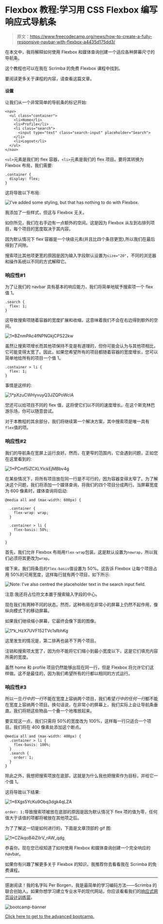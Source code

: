 # Flexbox 教程:学习用 CSS Flexbox 编写响应式导航条

> 原文：<https://www.freecodecamp.org/news/how-to-create-a-fully-responsive-navbar-with-flexbox-a4435d175dd3/>

在本文中，我将解释如何使用 Flexbox 和媒体查询创建一个适应各种屏幕尺寸的导航条。

这个教程也可以在我在 Scrimba 的免费 Flexbox 课程中找到。

要阅读更多关于课程的内容，请查看这篇文章。

#### 设置

让我们从一个非常简单的导航条的标记开始:

```
<nav>  
  <ul class="container">  
    <li>Home</li>  
    <li>Profile</li>  
    <li class="search">  
      <input type="text" class="search-input" placeholder="Search">  
    </li>  
    <li>Logout</li>  
  </ul>  
</nav> 
```

`<ul>`元素是我们的 flex 容器，`<li>`元素是我们的 flex 项目。要将其转换为 Flexbox 布局，我们需要:

```
.container {  
  display: flex;  
} 
```

这将导致以下布局:

![I’ve added some styling, but that has nothing to do with Flexbox.](img/0e3a9e5112912fca4a5ad8d9eaff9849.png)

我添加了一些样式，但这与 Flexbox 无关。

如你所见，我们在右手边有一点额外的空间。这是因为 Flexbox 从左到右排列项目，每个项目的宽度取决于其内容。

因为默认情况下 flex 容器是一个块级元素(并且比四个条目更宽),所以我们在最后得到了间隙。

搜索项比其他项更宽的原因是因为输入字段默认设置为`size="20"`，不同的浏览器和操作系统以不同的方式解释它。

### 响应性#1

为了让我们的 navbar 具有基本的响应能力，我们将简单地赋予搜索项一个 flex 值 1。

```
.search {  
  flex: 1;  
} 
```

这导致搜索项随着容器的宽度扩展和收缩，这意味着我们不会在右边得到额外的空间。

![1*BZnmPAc4fNPNGkjCPS22kw](img/283fbebd68a80dc46365529fc995b5ef.png)

虽然让搜索项增长而其他项保持不变是有道理的，但你可能会认为与其他项相比，它可能变得太宽了。因此，如果您希望所有的项目都随着容器的宽度增长，您可以简单地给所有的项目一个值 1。

```
.container > li {  
  flex: 1;  
} 
```

事情是这样的:

![1*pXzuCWHyvuyQ3JZQPoWclA](img/b75b477f4d87122af8c39eb023ed9cbc.png)

您还可以给项目不同的 flex 值，这将使它们以不同的速度增长。在这个斯克林巴游乐场，你可以随意尝试。

对于本教程的其余部分，我们将继续第一个解决方案，其中搜索项是唯一具有`flex`值的项。

### 响应性#2

我们的导航条在宽屏上运行良好。然而，在更窄的范围内，它会遇到问题，正如您在这里看到的:

![1*PCmf5iZCXLYIckEjMBbv4g](img/49e6c2a1d1931ef38f177e9697df2b5f.png)

在某些情况下，将所有项目放在同一行是不可行的，因为容器变得太窄了。为了解决这个问题，我们将添加一个媒体查询，将我们的四个项目分成两行。当屏幕宽度为 600 像素时，媒体查询将启动:

```
@media all and (max-width: 600px) {  

  .container {  
    flex-wrap: wrap;  
  }  

  .container > li {  
    flex-basis: 50%;  
  }

} 
```

首先，我们允许 Flexbox 布局用`flex-wrap`包装。这是默认设置为`nowrap`，所以我们必须将其更改为`wrap`。

接下来，我们将条目的`flex-basis`值设置为 50%。这告诉 Flexbox 让每个项目占用 50%的可用宽度，这样每行就有两个项目，如下所示:

![Note: I’ve also centred the placeholder text in the search input field.](img/0d353affd84f392cf287887e2c1cdcd5.png)

注意:我还将占位符文本置于搜索输入字段的中心。

现在我们有两种不同的状态。然而，这种布局在非常小的屏幕上仍然不起作用，像纵向模式下的移动屏幕。

如果我们继续缩小屏幕，它最终会像下面的图像。

![1*k_HzX7UVF152TVc1sfbhKg](img/3ba2495e8544d018b04b631add717dcc.png)

这里发生的情况是，第二排再也装不下两个项目。

注销和搜索项太宽了，因为你不能将它们缩小到最小宽度以下，这是它们填充内容所需的宽度。

虽然 home 和 profile 项目仍然能够出现在同一行，但是 Flexbox 将允许它们这样做。这不是最佳的，因为我们希望所有的行都以相同的方式运行。

### 响应性#3

所以一旦*行中的一行*不能在宽度上容纳两个项目，我们希望*行中的任何一行*都不能在宽度上容纳两个项目。换句话说，在非常小的屏幕上，我们实际上会让导航条垂直。我们将把这些物品一个叠一个地堆放起来。

要实现这一点，我们只需将 50%的宽度改为 100%，这样每一行只适合一个项目。我们将在 400 像素处添加这个断点。

```
@media all and (max-width: 400px) {  
  .container > li {  
    flex-basis: 100%;  
  }  
  .search {  
    order: 1;  
  }  
} 
```

除此之外，我想把搜索项放在底部，这就是为什么我也把搜索作为目标，并给它一个值 1。

这将导致以下结果:

![1*6Xgs5YcKu9Obq3dgk4qLZA](img/18a8e4d3be31740c8fce8858758f4fec.png)

`order: 1;`导致搜索项被放在底部的原因是因为默认情况下 flex 项的值为零，任何值大于该值的项都将被放在其他项之后。

为了了解这一切是如何进行的，下面是文章顶部的 gif 图:

![1*CZikqoB4iZIIrV_rAW_qdg](img/285552c4148f57a9615e18d831da2359.png)

恭喜你。现在您已经知道了如何使用 Flexbox 和媒体查询创建一个完全响应的 navbar。

如果你有兴趣了解更多关于 Flexbox 的知识，我推荐你去看看我在 Scrimba 的免费课程。

* * *

感谢阅读！我的名字叫 Per Borgen，我是最简单的学习编码方法——Scrimba 的联合创始人。如果你想学习建立专业水平的现代网站，你应该看看我们的[响应式网页设计训练营](https://scrimba.com/g/gresponsive?utm_source=freecodecamp.org&utm_medium=referral&utm_campaign=gflexbox_tutorial_article)。

![bootcamp-banner](img/d73d65bd22f73ba9a8d9d2e0e8942cf3.png)

[Click here to get to the advanced bootcamp.](https://scrimba.com/g/gresponsive?utm_source=freecodecamp.org&utm_medium=referral&utm_campaign=gflexbox_tutorial_article)